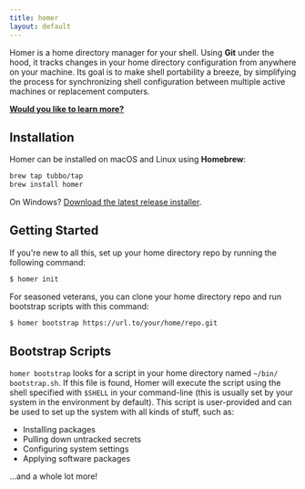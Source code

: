 ```yaml
---
title: homer
layout: default
---
```


Homer is a home directory manager for your shell. Using **Git** under the hood,
it tracks changes in your home directory configuration from anywhere on your
machine. Its goal is to make shell portability a breeze, by simplifying the
process for synchronizing shell configuration between multiple active machines
or replacement computers.

**[Would you like to learn more?][readme]**

## Installation

Homer can be installed on macOS and Linux using **Homebrew**:

```bash
brew tap tubbo/tap
brew install homer
```

On Windows? [Download the latest release installer][msi].

## Getting Started

If you're new to all this, set up your home directory repo by running the
following command:

```bash
$ homer init
```

For seasoned veterans, you can clone your home directory repo and run
bootstrap scripts with this command:

```bash
$ homer bootstrap https://url.to/your/home/repo.git
```

## Bootstrap Scripts

`homer bootstrap` looks for a script in your home directory named `~/bin/
bootstrap.sh`. If this file is found, Homer will execute the script using the
shell specified with `$SHELL` in your command-line (this is usually set by your
system in the environment by default). This script is user-provided and can be
used to set up the system with all kinds of stuff, such as:

- Installing packages
- Pulling down untracked secrets
- Configuring system settings
- Applying software packages

...and a whole lot more!

[README]: https://github.com/tubbo/homer#homer
[msi]: https://github.com/tubbo/homer/releases/download/latest/homer.msi
